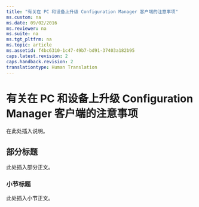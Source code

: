 ```yaml
---
title: "有关在 PC 和设备上升级 Configuration Manager 客户端的注意事项"
ms.custom: na
ms.date: 09/02/2016
ms.reviewer: na
ms.suite: na
ms.tgt_pltfrm: na
ms.topic: article
ms.assetid: f4bc6310-1c47-49b7-bd91-37403a182b95
caps.latest.revision: 2
caps.handback.revision: 2
translationtype: Human Translation
---
```

# 有关在 PC 和设备上升级 Configuration Manager 客户端的注意事项
在此处插入说明。  
  
## 部分标题  
 此处插入部分正文。  
  
### 小节标题  
 此处插入小节正文。